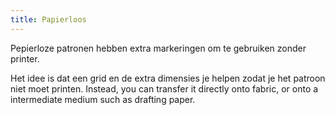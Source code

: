 ```yaml
---
title: Papierloos
---
```


Pepierloze patronen hebben extra markeringen om te gebruiken zonder printer.

Het idee is dat een grid en de extra dimensies je helpen zodat je het patroon niet moet printen. Instead, you can transfer it directly onto fabric, or onto a intermediate medium such as drafting paper.

